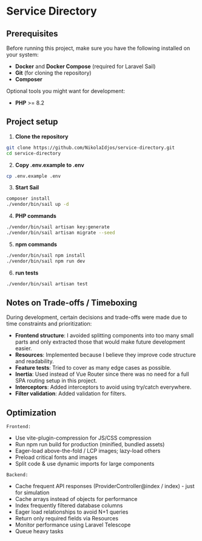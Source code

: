 # Service Directory

## Prerequisites

Before running this project, make sure you have the following installed on your system:

- **Docker** and **Docker Compose** (required for Laravel Sail)
- **Git** (for cloning the repository)
- **Composer**

Optional tools you might want for development:

- **PHP** >= 8.2

## Project setup

1. **Clone the repository**
```bash
git clone https://github.com/NikolaIdjos/service-directory.git
cd service-directory
```
2. **Copy .env.example to .env**
```bash
cp .env.example .env
```
3. **Start Sail**
```bash
composer install
./vendor/bin/sail up -d
```
4. **PHP commands**
```bash
./vendor/bin/sail artisan key:generate
./vendor/bin/sail artisan migrate --seed
```
5. **npm commands**
```bash
./vendor/bin/sail npm install
./vendor/bin/sail npm run dev
```
6. **run tests**
```bash
./vendor/bin/sail artisan test
```

## Notes on Trade-offs / Timeboxing

During development, certain decisions and trade-offs were made due to time constraints and prioritization:

- **Frontend structure**: I avoided splitting components into too many small parts and only extracted those that would make future development easier.
- **Resources**: Implemented because I believe they improve code structure and readability.
- **Feature tests**: Tried to cover as many edge cases as possible.
- **Inertia**: Used instead of Vue Router since there was no need for a full SPA routing setup in this project.
- **Interceptors**: Added interceptors to avoid using try/catch everywhere.
- **Filter validation**: Added validation for filters.

## Optimization
`Frontend:`
- Use vite-plugin-compression for JS/CSS compression
- Run npm run build for production (minified, bundled assets)
- Eager-load above-the-fold / LCP images; lazy-load others
- Preload critical fonts and images
- Split code & use dynamic imports for large components

`Backend:`
- Cache frequent API responses (ProviderController@index / index) - just for simulation
- Cache arrays instead of objects for performance
- Index frequently filtered database columns
- Eager load relationships to avoid N+1 queries
- Return only required fields via Resources
- Monitor performance using Laravel Telescope
- Queue heavy tasks


